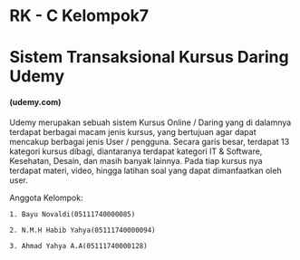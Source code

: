 # RK - C Kelompok7
# Sistem Transaksional Kursus Daring Udemy
#### (udemy.com)

Udemy merupakan sebuah sistem Kursus Online / Daring yang di dalamnya terdapat berbagai macam jenis kursus, yang bertujuan agar dapat mencakup berbagai jenis User / pengguna. Secara garis besar, terdapat 13 kategori kursus dibagi, diantaranya terdapat kategori IT & Software, Kesehatan, Desain, dan masih banyak lainnya. Pada tiap kursus nya terdapat materi, video, hingga latihan soal yang dapat dimanfaatkan oleh user.

Anggota Kelompok:

    1. Bayu Novaldi(05111740000085)
    
    2. N.M.H Habib Yahya(05111740000094)
    
    3. Ahmad Yahya A.A(05111740000128)
